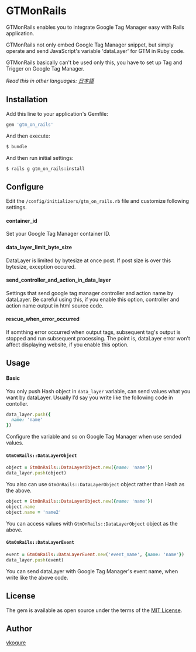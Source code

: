 # GTMonRails
GTMonRails enables you to integrate Google Tag Manager easy with Rails application.

GTMonRails not only embed Google Tag Manager snippet, but simply operate and send JavaScript's variable 'dataLayer' for GTM in Ruby code.

GTMonRails basically can't be used only this, you have to set up Tag and Trigger on Google Tag Manager.

*Read this in other languages: [日本語](README.ja.md)*

## Installation
Add this line to your application's Gemfile:

```ruby
gem 'gtm_on_rails'
```

And then execute:
```bash
$ bundle
```

And then run initial settings:
```bash
$ rails g gtm_on_rails:install
```

## Configure
Edit the `/config/initializers/gtm_on_rails.rb` file and customize following settings.
#### container_id
Set your Google Tag Manager container ID.
#### data_layer_limit_byte_size
DataLayer is limited by bytesize at once post. If post size is over this bytesize, exception occured.
#### send_controller_and_action_in_data_layer
Settings that send google tag manager controller and action name by dataLayer.
Be careful using this, if you enable this option, controller and action name output in html source code.
#### rescue_when_error_occurred
If somthing error occurred when output tags, subsequent tag's output is stopped and run subsequent processing.
The point is, dataLayer error won't affect displaying website, if you enable this option.

## Usage
#### Basic
You only push Hash object in `data_layer` variable, can send values what you want by dataLayer.
Usually I’d say you write like the following code in contoller.

```ruby
data_layer.push({
  name: 'name'
})
```
Configure the variable and so on Google Tag Manager when use sended values.

#### `GtmOnRails::DataLayerObject`
```ruby
object = GtmOnRails::DataLayerObject.new({name: 'name'})
data_layer.push(object)
```
You also can use `GtmOnRails::DataLayerObject` object rather than Hash as the above.

```ruby
object = GtmOnRails::DataLayerObject.new({name: 'name'})
object.name
object.name = 'name2'
```
You can access values with `GtmOnRails::DataLayerObject` object as the above.

#### `GtmOnRails::DataLayerEvent`
```ruby
event = GtmOnRails::DataLayerEvent.new('event_name', {name: 'name'})
data_layer.push(event)
```
You can send dataLayer with Google Tag Manager's event name, when write like the above code.

## License
The gem is available as open source under the terms of the [MIT License](http://opensource.org/licenses/MIT).

## Author
[ykogure](https://github.com/ykogure)
